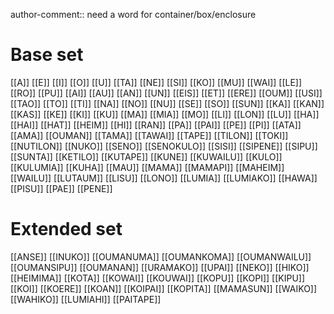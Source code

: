 
<!--
copy from "Sunwai full dictionary automatic"
use ctrl-h -> replace "[ " with "["
use ctrl-p -> bake into "Sunwai full dictionary.baked" (might need to delete the previous file to make it work)
-->

author-comment:: need a word for container/box/enclosure
# **Base set**

[[A]]
[[E]]
[[I]]
[[O]]
[[U]]
[[TA]]
[[NE]]
[[SI]]
[[KO]]
[[MU]]
[[WAI]]
[[LE]]
[[RO]]
[[PU]]
[[AI]]
[[AU]]
[[AN]]
[[UN]]
[[EIS]]
[[ET]]
[[ERE]]
[[OUM]]
[[USI]]
[[TAO]]
[[TO]]
[[TI]]
[[NA]]
[[NO]]
[[NU]]
[[SE]]
[[SO]]
[[SUN]]
[[KA]]
[[KAN]]
[[KAS]]
[[KE]]
[[KI]]
[[KU]]
[[MA]]
[[MIA]]
[[MO]]
[[LI]]
[[LON]]
[[LU]]
[[HA]]
[[HAI]]
[[HAT]]
[[HEIM]]
[[HI]]
[[RAN]]
[[PA]]
[[PAI]]
[[PE]]
[[PI]]
[[ATA]]
[[AMA]]
[[OUMAN]]
[[TAMA]]
[[TAWAI]]
[[TAPE]]
[[TILON]]
[[TOKI]]
[[NUTILON]]
[[NUKO]]
[[SENO]]
[[SENOKULO]]
[[SISI]]
[[SIPENE]]
[[SIPU]]
[[SUNTA]]
[[KETILO]]
[[KUTAPE]]
[[KUNE]]
[[KUWAILU]]
[[KULO]]
[[KULUMIA]]
[[KUHA]]
[[MAU]]
[[MAMA]]
[[MAMAPI]]
[[MAHEIM]]
[[WAILU]]
[[LUTAUM]]
[[LISU]]
[[LONO]]
[[LUMIA]]
[[LUMIAKO]]
[[HAWA]]
[[PISU]]
[[PAE]]
[[PENE]]
# **Extended set**

[[ANSE]]
[[INUKO]]
[[OUMANUMA]]
[[OUMANKOMA]]
[[OUMANWAILU]]
[[OUMANSIPU]]
[[OUMANAN]]
[[URAMAKO]]
[[UPAI]]
[[NEKO]]
[[HIKO]]
[[HEIMIMA]]
[[KOTA]]
[[KOWAI]]
[[KOUWAI]]
[[KOPU]]
[[KOPI]]
[[KIPU]]
[[KOI]]
[[KOERE]]
[[KOAN]]
[[KOIPAI]]
[[KOPITA]]
[[MAMASUN]]
[[WAIKO]]
[[WAHIKO]]
[[LUMIAHI]]
[[PAITAPE]]